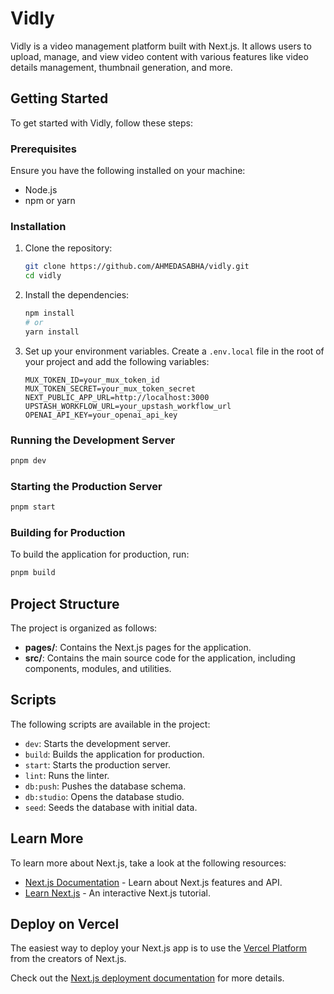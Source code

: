 # Vidly

Vidly is a video management platform built with Next.js. It allows users to upload, manage, and view video content with various features like video details management, thumbnail generation, and more.

## Getting Started

To get started with Vidly, follow these steps:

### Prerequisites

Ensure you have the following installed on your machine:

- Node.js
- npm or yarn

### Installation

1. Clone the repository:

   ```bash
   git clone https://github.com/AHMEDASABHA/vidly.git
   cd vidly
   ```

2. Install the dependencies:

   ```bash
   npm install
   # or
   yarn install
   ```

3. Set up your environment variables. Create a `.env.local` file in the root of your project and add the following variables:

   ```env
   MUX_TOKEN_ID=your_mux_token_id
   MUX_TOKEN_SECRET=your_mux_token_secret
   NEXT_PUBLIC_APP_URL=http://localhost:3000
   UPSTASH_WORKFLOW_URL=your_upstash_workflow_url
   OPENAI_API_KEY=your_openai_api_key
   ```

### Running the Development Server

```bash
pnpm dev
```

### Starting the Production Server

```bash
pnpm start
```

### Building for Production

To build the application for production, run:

```bash
pnpm build
```

## Project Structure

The project is organized as follows:

- **pages/**: Contains the Next.js pages for the application.
- **src/**: Contains the main source code for the application, including components, modules, and utilities.

## Scripts

The following scripts are available in the project:

- `dev`: Starts the development server.
- `build`: Builds the application for production.
- `start`: Starts the production server.
- `lint`: Runs the linter.
- `db:push`: Pushes the database schema.
- `db:studio`: Opens the database studio.
- `seed`: Seeds the database with initial data.

## Learn More

To learn more about Next.js, take a look at the following resources:

- [Next.js Documentation](https://nextjs.org/docs) - Learn about Next.js features and API.
- [Learn Next.js](https://nextjs.org/learn) - An interactive Next.js tutorial.

## Deploy on Vercel

The easiest way to deploy your Next.js app is to use the [Vercel Platform](https://vercel.com/new) from the creators of Next.js.

Check out the [Next.js deployment documentation](https://nextjs.org/docs/deployment) for more details.
